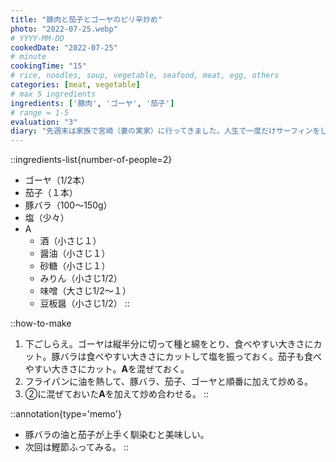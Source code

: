 ```yaml
---
title: "豚肉と茄子とゴーヤのピリ辛炒め"
photo: "2022-07-25.webp"
# YYYY-MM-DD
cookedDate: "2022-07-25"
# minute
cookingTime: "15"
# rice, noodles, soup, vegetable, seafood, meat, egg, others
categories: [meat, vegetable]
# max 5 ingredients
ingredients: ['豚肉', 'ゴーヤ', '茄子']
# range = 1-5
evaluation: "3"
diary: "先週末は家族で宮崎（妻の実家）に行ってきました。人生で一度だけサーフィンをしたことがあるのですが、宮崎に行くとサーファーになっちゃおうかななんて柄にもない事を考えたりします。宮崎の海は最高です。"
---
```


::ingredients-list{number-of-people=2}
- ゴーヤ（1/2本）
- 茄子（１本）
- 豚バラ（100～150g）
- 塩（少々）
- A
  - 酒（小さじ１）
  - 醤油（小さじ１）
  - 砂糖（小さじ１）
  - みりん（小さじ1/2）
  - 味噌（大さじ1/2～１）
  - 豆板醤（小さじ1/2）
::

::how-to-make
1. 下ごしらえ。ゴーヤは縦半分に切って種と綿をとり、食べやすい大きさにカット。豚バラは食べやすい大きさにカットして塩を振っておく。茄子も食べやすい大きさにカット。**A**を混ぜておく。
2. フライパンに油を熱して、豚バラ、茄子、ゴーヤと順番に加えて炒める。
3. ②に混ぜておいた**A**を加えて炒め合わせる。
::

::annotation{type='memo'}
- 豚バラの油と茄子が上手く馴染むと美味しい。
- 次回は鰹節ふってみる。
::
